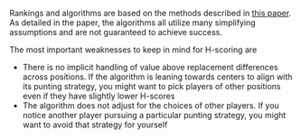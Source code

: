 Rankings and algorithms are based on the methods described in [this paper](https://arxiv.org/abs/2307.02188). As detailed in the paper, the algorithms all utilize many simplifying assumptions and are not guaranteed to 
achieve success. 

The most important weaknesses to keep in mind for H-scoring are 
* There is no implicit handling of value above replacement differences across positions. If the algorithm is
leaning towards centers to align with its punting strategy, you might want to pick players of other positions even
if they have slightly lower H-scores
* The algorithm does not adjust for the choices of other players. If you notice another player pursuing a 
particular punting strategy, you might want to avoid that strategy for yourself
